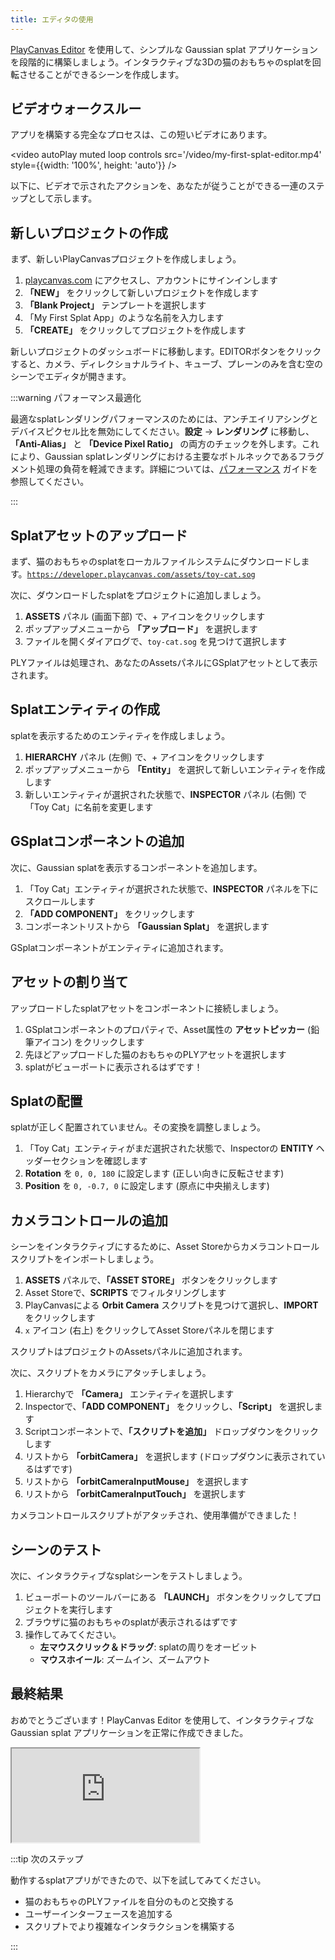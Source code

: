 ```yaml
---
title: エディタの使用
---
```


[PlayCanvas Editor](/user-manual/editor) を使用して、シンプルな Gaussian splat アプリケーションを段階的に構築しましょう。インタラクティブな3Dの猫のおもちゃのsplatを回転させることができるシーンを作成します。

## ビデオウォークスルー

アプリを構築する完全なプロセスは、この短いビデオにあります。

<video autoPlay muted loop controls src='/video/my-first-splat-editor.mp4' style={{width: '100%', height: 'auto'}} />

以下に、ビデオで示されたアクションを、あなたが従うことができる一連のステップとして示します。

## 新しいプロジェクトの作成

まず、新しいPlayCanvasプロジェクトを作成しましょう。

1. [playcanvas.com](https://playcanvas.com) にアクセスし、アカウントにサインインします
2. **「NEW」** をクリックして新しいプロジェクトを作成します
3. **「Blank Project」** テンプレートを選択します
4. 「My First Splat App」のような名前を入力します
5. **「CREATE」** をクリックしてプロジェクトを作成します

新しいプロジェクトのダッシュボードに移動します。EDITORボタンをクリックすると、カメラ、ディレクショナルライト、キューブ、プレーンのみを含む空のシーンでエディタが開きます。

:::warning パフォーマンス最適化

最適なsplatレンダリングパフォーマンスのためには、アンチエイリアシングとデバイスピクセル比を無効にしてください。**設定** → **レンダリング** に移動し、**「Anti-Alias」** と **「Device Pixel Ratio」** の両方のチェックを外します。これにより、Gaussian splatレンダリングにおける主要なボトルネックであるフラグメント処理の負荷を軽減できます。詳細については、[パフォーマンス](../engine-features/performance.md) ガイドを参照してください。

:::

## Splatアセットのアップロード

まず、猫のおもちゃのsplatをローカルファイルシステムにダウンロードします。[`https://developer.playcanvas.com/assets/toy-cat.sog`](https://developer.playcanvas.com/assets/toy-cat.sog)

次に、ダウンロードしたsplatをプロジェクトに追加しましょう。

1. **ASSETS** パネル (画面下部) で、+ アイコンをクリックします
2. ポップアップメニューから **「アップロード」** を選択します
3. ファイルを開くダイアログで、`toy-cat.sog` を見つけて選択します

PLYファイルは処理され、あなたのAssetsパネルにGSplatアセットとして表示されます。

## Splatエンティティの作成

splatを表示するためのエンティティを作成しましょう。

1. **HIERARCHY** パネル (左側) で、+ アイコンをクリックします
2. ポップアップメニューから **「Entity」** を選択して新しいエンティティを作成します
3. 新しいエンティティが選択された状態で、**INSPECTOR** パネル (右側) で「Toy Cat」に名前を変更します

## GSplatコンポーネントの追加

次に、Gaussian splatを表示するコンポーネントを追加します。

1. 「Toy Cat」エンティティが選択された状態で、**INSPECTOR** パネルを下にスクロールします
2. **「ADD COMPONENT」** をクリックします
3. コンポーネントリストから **「Gaussian Splat」** を選択します

GSplatコンポーネントがエンティティに追加されます。

## アセットの割り当て

アップロードしたsplatアセットをコンポーネントに接続しましょう。

1. GSplatコンポーネントのプロパティで、Asset属性の **アセットピッカー** (鉛筆アイコン) をクリックします
2. 先ほどアップロードした猫のおもちゃのPLYアセットを選択します
3. splatがビューポートに表示されるはずです！

## Splatの配置

splatが正しく配置されていません。その変換を調整しましょう。

1. 「Toy Cat」エンティティがまだ選択された状態で、Inspectorの **ENTITY** ヘッダーセクションを確認します
2. **Rotation** を `0, 0, 180` に設定します (正しい向きに反転させます)
3. **Position** を `0, -0.7, 0` に設定します (原点に中央揃えします)

## カメラコントロールの追加

シーンをインタラクティブにするために、Asset Storeからカメラコントロールスクリプトをインポートしましょう。

1. **ASSETS** パネルで、**「ASSET STORE」** ボタンをクリックします
2. Asset Storeで、**SCRIPTS** でフィルタリングします
3. PlayCanvasによる **Orbit Camera** スクリプトを見つけて選択し、**IMPORT** をクリックします
4. `x` アイコン (右上) をクリックしてAsset Storeパネルを閉じます

スクリプトはプロジェクトのAssetsパネルに追加されます。

次に、スクリプトをカメラにアタッチしましょう。

1. Hierarchyで **「Camera」** エンティティを選択します
2. Inspectorで、**「ADD COMPONENT」** をクリックし、**「Script」** を選択します
3. Scriptコンポーネントで、**「スクリプトを追加」** ドロップダウンをクリックします
4. リストから **「orbitCamera」** を選択します (ドロップダウンに表示されているはずです)
5. リストから **「orbitCameraInputMouse」** を選択します
6. リストから **「orbitCameraInputTouch」** を選択します

カメラコントロールスクリプトがアタッチされ、使用準備ができました！

## シーンのテスト

次に、インタラクティブなsplatシーンをテストしましょう。

1. ビューポートのツールバーにある **「LAUNCH」** ボタンをクリックしてプロジェクトを実行します
2. ブラウザに猫のおもちゃのsplatが表示されるはずです
3. 操作してみてください。
    - **左マウスクリック＆ドラッグ**: splatの周りをオービット
    - **マウスホイール**: ズームイン、ズームアウト

## 最終結果

おめでとうございます！PlayCanvas Editor を使用して、インタラクティブな Gaussian splat アプリケーションを正常に作成できました。

<div className="iframe-container">
    <iframe src="https://playcanv.as/e/p/N0FSHHVn/" title="My First Splat" allow="camera; microphone; xr-spatial-tracking; fullscreen" allowfullscreen></iframe>
</div>

:::tip 次のステップ

動作するsplatアプリができたので、以下を試してみてください。

- 猫のおもちゃのPLYファイルを自分のものと交換する
- ユーザーインターフェースを追加する
- スクリプトでより複雑なインタラクションを構築する

:::
